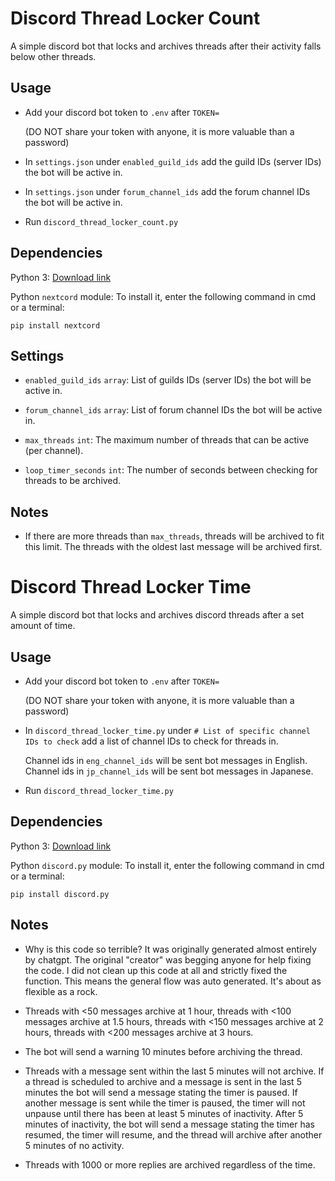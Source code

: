 # Discord Thread Locker Count

A simple discord bot that locks and archives threads after their activity falls below other threads.

## Usage

- Add your discord bot token to `.env` after `TOKEN=`

    (DO NOT share your token with anyone, it is more valuable than a password)

- In `settings.json` under `enabled_guild_ids` add the guild IDs (server IDs) the bot will be active in.

- In `settings.json` under `forum_channel_ids` add the forum channel IDs the bot will be active in.

- Run `discord_thread_locker_count.py`

## Dependencies

Python 3: [Download link](https://www.python.org/downloads/)

Python `nextcord` module: To install it, enter the following command in cmd or a terminal:

```
pip install nextcord
```

## Settings

- `enabled_guild_ids` `array`: List of guilds IDs (server IDs) the bot will be active in.

- `forum_channel_ids` `array`: List of forum channel IDs the bot will be active in.

- `max_threads` `int`: The maximum number of threads that can be active (per channel).

- `loop_timer_seconds` `int`: The number of seconds between checking for threads to be archived.

## Notes

- If there are more threads than `max_threads`, threads will be archived to fit this limit. The threads with the oldest last message will be archived first.

# Discord Thread Locker Time

A simple discord bot that locks and archives discord threads after a set amount of time.

## Usage

- Add your discord bot token to `.env` after `TOKEN=` 

    (DO NOT share your token with anyone, it is more valuable than a password)

- In `discord_thread_locker_time.py` under `# List of specific channel IDs to check` add a list of channel IDs to check for threads in.

    Channel ids in `eng_channel_ids` will be sent bot messages in English. Channel ids in `jp_channel_ids` will be sent bot messages in Japanese.

- Run `discord_thread_locker_time.py`

## Dependencies

Python 3: [Download link](https://www.python.org/downloads/)

Python `discord.py` module: To install it, enter the following command in cmd or a terminal:

```
pip install discord.py
```

## Notes

- Why is this code so terrible? It was originally generated almost entirely by chatgpt. The original "creator" was begging anyone for help fixing the code. I did not clean up this code at all and strictly fixed the function. This means the general flow was auto generated. It's about as flexible as a rock.

- Threads with <50 messages archive at 1 hour, threads with <100 messages archive at 1.5 hours, threads with <150 messages archive at 2 hours, threads with <200 messages archive at 3 hours.

- The bot will send a warning 10 minutes before archiving the thread.

- Threads with a message sent within the last 5 minutes will not archive. If a thread is scheduled to archive and a message is sent in the last 5 minutes the bot will send a message stating the timer is paused. If another message is sent while the timer is paused, the timer will not unpause until there has been at least 5 minutes of inactivity. After 5 minutes of inactivity, the bot will send a message stating the timer has resumed, the timer will resume, and the thread will archive after another 5 minutes of no activity.

- Threads with 1000 or more replies are archived regardless of the time.
